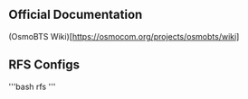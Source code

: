 

## Official Documentation

(OsmoBTS Wiki)[https://osmocom.org/projects/osmobts/wiki]


## RFS Configs

'''bash
rfs
'''
